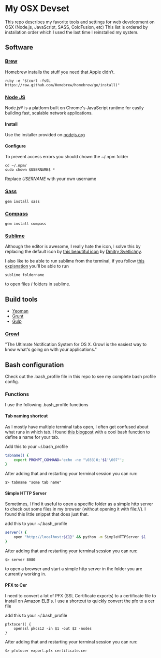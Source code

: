 My OSX Devset
=============

This repo describes my favorite tools and settings for web development on OSX (Node.js, JavaScript, SASS, ColdFusion, etc)
This list is ordered by installation order which I used the last time I reinstalled my system.

## Software

### [Brew](http://www.brew.sh)
Homebrew installs the stuff you need that Apple didn’t.
```
ruby -e "$(curl -fsSL https://raw.github.com/Homebrew/homebrew/go/install)"
```

### [Node JS](http://nodejs.org)
Node.js® is a platform built on Chrome's JavaScript runtime for easily building fast, scalable network applications.

#### Install
Use the installer provided on [nodejs.org](http://nodejs.org)

#### Configure
To prevent access errors you should chown the ~/.npm folder

```
cd ~/.npm/
sudo chown $USERNAME$ *
```

Replace $USERNAME$ with your own username



### [Sass](http://sass-lang.com/)
```
gem install sass
```

### [Compass](http://compass-style.org/)
```
gem install compass
```


### [Sublime](http://www.sublimetext.com/)

Although the editor is awesome, I really hate the icon, I solve this by replacing the default icon by [this beautiful icon](https://dribbble.com/shots/468176-Icon-Sublime-Text-for-themes-with-white-background) by [Dmitry Svetlichny](https://dribbble.com/vocaltsunami).

I also like to be able to run sublime from the terminal, if you follow [this explanation](https://gist.github.com/artero/1236170) you'll be able to run
```
sublime foldername
```
to open files / folders in sublime.

## Build tools
- [Yeoman](http://www.yeoman.io)
- [Grunt](http://www.grunt.io)
- [Gulp](http://www.gulp.io)


### [Growl](http://growl.info/)
"The Ultimate Notification System for OS X. Growl is the easiest way to know what's going on with your applications."

## Bash configuration
Check out the .bash_profile file in this repo to see my complete bash profile config.

### Functions
I use the following .bash_profile functions

#### Tab naming shortcut
As I mostly have multiple terminal tabs open, I often get confused about what runs in which tab. I found [this blogpost](http://rod.pu-gh.com/2010/04/iterm-tab-names.html) with a cool bash function to define a name for your tab.

Add this to your ~/.bash_profile
```bash
tabname() {
    export PROMPT_COMMAND='echo -ne "\033]0;'$1'\007"';
}
```
After adding that and restarting your terminal session you can run:

```shell
$> tabname "some tab name"
```

#### Simple HTTP Server
Sometimes, I find it useful to open a specific folder as a simple http server to check out some files in my browser (without opening it with file://). I found this little snippet that does just that.

add this to your ~/.bash_profile
```bash
server() {
	open "http://localhost:${1}" && python -m SimpleHTTPServer $1
}
```
After adding that and restarting your terminal session you can run:

```shell
$> server 8080
```
to open a browser and start a simple http server in the folder you are currently working in.

#### PFX to Cer
I need to convert a lot of PFX (SSL Certificate exports) to a certificate file to install on Amazon ELB's. I use a shortcut to quickly convert the pfx to a cer file

add this to your ~/.bash_profile

```
pfxtocer() {
	openssl pkcs12 -in $1 -out $2 -nodes
}
```
After adding that and restarting your terminal session you can run:

```
$> pfxtocer export.pfx certificate.cer
```
